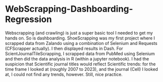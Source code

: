 # WebScrapping-Dashboarding-Regression

Webscrapping (and crawling) is just a super basic tool I needed to get my hands on. So is dashboarding. ShoeScrapping was my first project where I scrapped data from Zalando using a combination of Selenium and Requests (CFScrapper actually). I then displayed results in Dash. For ScientJournalTileScrapping, I scrapped data from PubMed using Selenium and then did the data analysis in R (within a jupyter notebook). I had the suspicion that Scientific journal titles would reflect Scientific trends: for the time frame I looked at (roughly 2007 to 2023), and the journal (Cell) I looked at, I could not find any trends, however. Still, nice practice.
